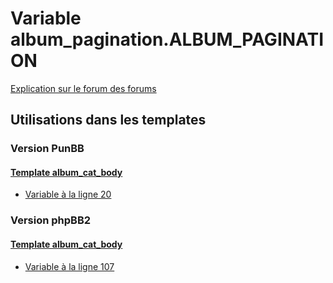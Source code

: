 # Variable album_pagination.ALBUM_PAGINATION
[Explication sur le forum des forums](http://forum.forumactif.com/t294113-listing-des-variables#album_pagination.ALBUM_PAGINATION)

## Utilisations dans les templates

### Version PunBB

#### [Template album_cat_body](punbb/album_cat_body.md)
* [Variable à la ligne 20](../punbb/album_cat_body.tpl#L20)

### Version phpBB2

#### [Template album_cat_body](subsilver/album_cat_body.md)
* [Variable à la ligne 107](../subsilver/album_cat_body.tpl#L107)